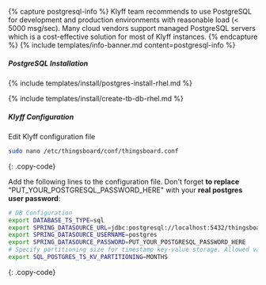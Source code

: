 {% capture postgresql-info %}
Klyff team recommends to use PostgreSQL for development and production environments with reasonable load (< 5000 msg/sec).
Many cloud vendors support managed PostgreSQL servers which is a cost-effective solution for most of Klyff instances.
{% endcapture %}
{% include templates/info-banner.md content=postgresql-info %}

##### PostgreSQL Installation

{% include templates/install/postgres-install-rhel.md %}

{% include templates/install/create-tb-db-rhel.md %}

##### Klyff Configuration

Edit Klyff configuration file 

```bash 
sudo nano /etc/thingsboard/conf/thingsboard.conf
``` 
{: .copy-code}

Add the following lines to the configuration file. Don't forget **to replace** "PUT_YOUR_POSTGRESQL_PASSWORD_HERE" with your **real postgres user password**:

```bash
# DB Configuration 
export DATABASE_TS_TYPE=sql
export SPRING_DATASOURCE_URL=jdbc:postgresql://localhost:5432/thingsboard
export SPRING_DATASOURCE_USERNAME=postgres
export SPRING_DATASOURCE_PASSWORD=PUT_YOUR_POSTGRESQL_PASSWORD_HERE
# Specify partitioning size for timestamp key-value storage. Allowed values: DAYS, MONTHS, YEARS, INDEFINITE.
export SQL_POSTGRES_TS_KV_PARTITIONING=MONTHS
```
{: .copy-code}
